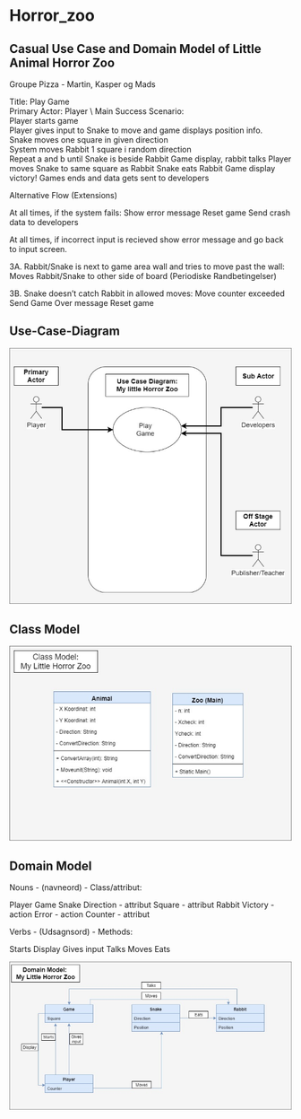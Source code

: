 # Horror_zoo


## Casual Use Case and Domain Model of Little Animal Horror Zoo
Groupe Pizza - Martin, Kasper og Mads

Title:	Play Game\
Primary Actor: Player \	
Main Success Scenario:\
Player starts game\
Player gives input to Snake to move and game displays position info. \
Snake moves one square in given direction\
System moves Rabbit 1 square i random direction\
Repeat a and b until Snake is beside Rabbit
Game display, rabbit talks
Player moves Snake to same square as Rabbit
Snake eats Rabbit
Game display victory! 
Games ends and data gets sent to developers     

Alternative Flow (Extensions)

At all times, if the system fails:
Show error message 
Reset game
Send crash data to developers

At all times, if incorrect input is recieved
show error message and go back to input screen.

3A. Rabbit/Snake is next to game area wall and tries to move past the wall:
Moves Rabbit/Snake to other side of board (Periodiske Randbetingelser)

3B. Snake doesn’t catch Rabbit in allowed moves:
Move counter exceeded 
Send Game Over message
Reset game



## Use-Case-Diagram

![alt text](https://raw.githubusercontent.com/MagiMartin/Horror_Zoo/master/Use%20Case%20Diagram.jpg)

## Class Model

![alt text](https://raw.githubusercontent.com/MagiMartin/Horror_Zoo/master/Class%20Model.jpg)

## Domain Model

Nouns - (navneord) - Class/attribut:

Player
Game
Snake
Direction	- attribut 
Square	- attribut 
Rabbit
Victory 	- action
Error		- action
Counter	- attribut 


Verbs - (Udsagnsord) - Methods: 

Starts
Display
Gives input
Talks
Moves
Eats


![alt text](https://raw.githubusercontent.com/MagiMartin/Horror_Zoo/master/domain%20model.jpg)
